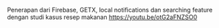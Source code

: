 Penerapan dari Firebase, GETX, local notifications dan searching feature dengan studi kasus resep makanan
https://youtu.be/otG2aFNZSO0
